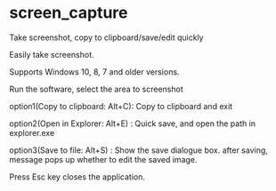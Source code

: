 # screen_capture
Take screenshot, copy to clipboard/save/edit quickly


Easily take screenshot.

Supports Windows 10, 8, 7 and older versions.


Run the software, select the area to screenshot

option1(Copy to clipboard: Alt+C): Copy to clipboard and exit

option2(Open in Explorer: Alt+E) : Quick save, and open the path in explorer.exe

option3(Save to file: Alt+S)     : Show the save dialogue box. after saving, message pops up whether to edit the saved image.
  
Press Esc key closes the application.
